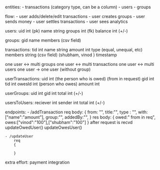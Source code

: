 entities:
	- transactions (category type, can be a column)
	- users
	- groups

flow:
	- user adds/delete/edit transactions
	- user creates groups
	- user sends money
	- user settles transactions
	- user sees analytics

users:
	uid int (pk)
	name string
	groups int (fk)
	balance int (+/-)

groups:
	gid
	name
	members (csv field)

transactions:
	tid int
	name string 
	amount int
	type (equal, unequal, etc)
	members string (csv field) (shubham, vinod )
	timestamp

one user <-> multi groups
one user <-> multi transactions
one user <-> multi users
one user -> one user (without group)

userTransactions:
	uid int (the person who is owed) (from in request)
	gid int
	tid int
	owesId int (person who owes)
	amount int 

userGroups:
	uid int 
	gid int
	total int (+/-)

usersToUsers:
	reciever int 
	sender int
	total int (+/-)

endpoints:
	- /addTransaction
		req body: 
		{ 
			from: "",
			title:"",
			type : "",
			with:["name":"amount"],
			group:"",
			addedBy:"", 
		}
		res body:
		{
			owed:" from in req",
			owes:["vinod":"100"],["shubham":"100"]
		}
		after request is recvd
		updateOwedUser()
		updateOwesUser()

	- /updateUser
		req 
		{

		}

extra effort: payment integration

